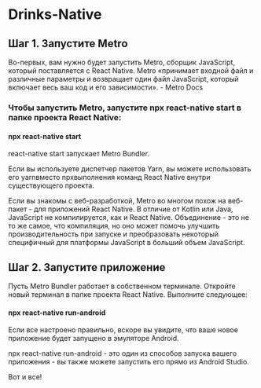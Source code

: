 # Drinks-Native

<h2>Шаг 1. Запустите Metro</h2>
Во-первых, вам нужно будет запустить Metro, сборщик JavaScript, который поставляется с React Native. Metro «принимает входной файл и различные параметры и возвращает один файл JavaScript, который включает весь ваш код и его зависимости». - Metro Docs

<h3>Чтобы запустить Metro, запустите npx react-native start в папке проекта React Native:</h3>

<h4>npx react-native start</h4>

react-native start запускает Metro Bundler.

Если вы используете диспетчер пакетов Yarn, вы можете использовать его yarnвместо npxвыполнения команд React Native внутри существующего проекта.

Если вы знакомы с веб-разработкой, Metro во многом похож на веб-пакет - для приложений React Native. В отличие от Kotlin или Java, JavaScript не компилируется, как и React Native. Объединение - это не то же самое, что компиляция, но оно может помочь улучшить производительность при запуске и преобразовать некоторый специфичный для платформы JavaScript в больший объем JavaScript.

<h2>Шаг 2. Запустите приложение</h2>
Пусть Metro Bundler работает в собственном терминале. Откройте новый терминал в папке проекта React Native. Выполните следующее:

<h4>npx react-native run-android</h4>

Если все настроено правильно, вскоре вы увидите, что ваше новое приложение будет запущено в эмуляторе Android.

npx react-native run-android - это один из способов запуска вашего приложения - вы также можете запустить его прямо из Android Studio.

Вот и все!
